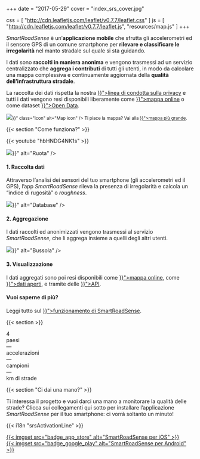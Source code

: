 +++
date = "2017-05-29"
cover = "index_srs_cover.jpg"

css = [
    "http://cdn.leafletjs.com/leaflet/v0.7.7/leaflet.css"
]
js = [
    "http://cdn.leafletjs.com/leaflet/v0.7.7/leaflet.js",
    "resources/map.js"
]
+++

<div class="row">
<div class="col-md-6 col-lg-5 col-xl-4">

<p><i>SmartRoadSense</i> è un’<b>applicazione mobile</b> che sfrutta gli accelerometri ed il sensore GPS di un comune smartphone per <b>rilevare e classificare le irregolarità</b> nel manto stradale sul quale si sta guidando.</p>

<p>I dati sono <b>raccolti in maniera anonima</b> e vengono trasmessi ad un servizio centralizzato che <b>aggrega i contributi</b> di tutti gli utenti, in modo da calcolare una mappa complessiva e continuamente aggiornata della <b>qualità dell’infrastruttura stradale</b>.</p>

<p>La raccolta dei dati rispetta la nostra <a href="{{< langRef "data/privacy" >}}">linea di condotta sulla privacy</a> e tutti i dati vengono resi disponibili liberamente come <a href="{{< langRef "data/map" >}}">mappa online</a> o come dataset <a href="{{< langRef "data/open-data" >}}">Open Data</a>.</p>

</div>
<div class="col-md-6 col-lg-7 col-xl-8">

<div id="mapdiv" class="small"></div>

<p><small><img src="{{< absRef "icons/map.svg" >}}" class="icon" alt="Map icon" /> Ti piace la mappa? Vai alla <a href="{{< langRef "data/map" >}}">mappa più grande</a>.</small></p>

</div>
</div>

{{< section "Come funziona?" >}}

{{< youtube "hbHNDG4NK1s" >}}

<div class="row process">
    <div class="col-sm-12 col-lg-6">
        <div class="header">
            <div class="icon">
                <img src="{{< absRef "icons/wheel-primary.svg" >}}" alt="Ruota" />
            </div>
            <h4>1. Raccolta dati</h4>
        </div>
        <div class="description">
            <p>Attraverso l’analisi dei sensori del tuo smartphone (gli accelerometri ed il GPS), l’app <i>SmartRoadSense</i> rileva la presenza di irregolarità e calcola un “indice di rugosità” o <i>roughness</i>.</p>
        </div>
    </div>
    <div class="col-sm-12 col-lg-6">
        <div class="header">
            <div class="icon">
                <img src="{{< absRef "icons/db-primary.svg" >}}" alt="Database" />
            </div>
            <h4>2. Aggregazione</h4>
        </div>
        <div class="description">
            <p>I dati raccolti ed anonimizzati vengono trasmessi al servizio <i>SmartRoadSense</i>, che li aggrega insieme a quelli degli altri utenti.</p>
        </div>
    </div>
    <div class="col-sm-12 col-lg-6">
        <div class="header">
            <div class="icon">
                <img src="{{< absRef "icons/compass-primary.svg" >}}" alt="Bussola" />
            </div>
            <h4>3. Visualizzazione</h4>
        </div>
        <div class="description">
            <p>I dati aggregati sono poi resi disponibili come <a href="{{< langRef "data/map" >}}">mappa online</a>, come <a href="{{< langRef "data/open-data" >}}">dati aperti</a>, e tramite delle <a href="{{< langRef "data/developers" >}}">API</a>.</p>
        </div>
    </div>
    <div class="col-sm-12 col-lg-6">
        <div class="header">
            <div class="icon"></div>
            <h4>Vuoi saperne di più?</h4>
        </div>
        <div class="description">
            <p>Leggi tutto sul <a href="{{< langRef "project/how" >}}">funzionamento di SmartRoadSense</a>.</p>
        </div>
    </div>
</div>

{{< section >}}

<div class="row stats">
    <div class="col-6 col-lg-3">
        <div class="stat-counter">4</div>
        <div class="stat-description">paesi</div>
    </div>
    <div class="col-6 col-lg-3">
        <div class="stat-counter"><span class="data-counter data-accel-values">&mdash;</span></div>
        <div class="stat-description">accelerazioni</div>
    </div>
    <div class="col-6 col-lg-3">
        <div class="stat-counter"><span class="data-counter data-points">&mdash;</span></div>
        <div class="stat-description">campioni</div>
    </div>
    <div class="col-6 col-lg-3">
        <div class="stat-counter"><span class="data-counter data-roads">&mdash;</span></div>
        <div class="stat-description">km di strade</div>
    </div>
</div>

{{< section "Ci dai una mano?" >}}

Ti interessa il progetto e vuoi darci una mano a monitorare la qualità delle strade?
Clicca sui collegamenti qui sotto per installare l’applicazione *SmartRoadSense* per il tuo smartphone: ci vorrà soltanto un minuto!

{{< i18n "srsActivationLine" >}}

<div class="row align-items-center justify-content-center">
    <div class="col-12 col-sm-6 col-lg-5 badge">
        <a href="https://itunes.apple.com/app/id1063716780">
            {{< imgset src="badge_app_store" alt="SmartRoadSense per iOS" >}}
        </a>
    </div>
    <div class="col-12 col-sm-6 col-lg-5 badge">
        <a href="https://play.google.com/store/apps/details?id=it.uniurb.smartroadsense">
            {{< imgset src="badge_google_play" alt="SmartRoadSense per Android" >}}
        </a>
    </div>
</div>
